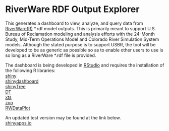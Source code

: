 # RiverWare RDF Output Explorer
This generates a dashboard to view, analyze, and query data from [RiverWare(R)](http://www.riverware.org/) *.rdf model 
outputs. This is primarily meant to support U.S. Bureau of Reclamation modeling and 
analysis efforts with the 24-Month Study, Mid-Term Operations Model and Colorado River 
Simulation System models. Although the stated purpose is to support USBR, the tool will 
be developed to be as generic as possible so as to enable other users to use is so long 
as a RiverWare *.rdf file is provided.

The dashboard is being developed in [RStudio](https://www.rstudio.com/) and requires the installation of the following R libraries:
<BR>[shiny](http://shiny.rstudio.com/)
<BR>[shinydashboard](https://rstudio.github.io/shinydashboard/index.html)
<BR>[shinyTree](https://github.com/trestletech/shinyTree)
<BR>[DT](https://rstudio.github.io/DT/)
<BR>[xts](https://cran.r-project.org/web/packages/xts/index.html)
<BR>[zoo](https://cran.r-project.org/web/packages/zoo/index.html)
<BR>[RWDataPlot](https://github.com/rabutler/RWDataPlot)

An updated test version may be found at the link below.
<BR>[shinyapps.io](https://jrocha.shinyapps.io/rdfModelOutputDashboard/)

